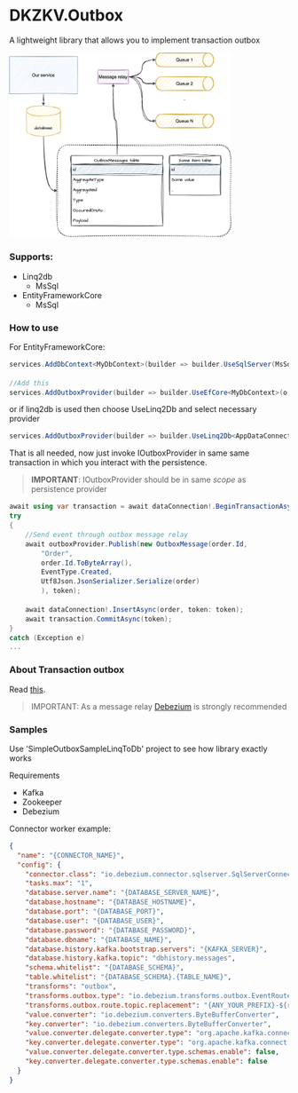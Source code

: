 # DKZKV.Outbox

A lightweight library that allows you to implement transaction outbox

<img src="https://github.com/dkzkv/DKZKV.Outbox/blob/main/assets/outbox-1.png?raw=true" alt="drawing" width="400"/>

### Supports:
+ Linq2db
    + MsSql
+ EntityFrameworkCore
    + MsSql

### How to use
For EntityFrameworkCore:
```csharp
services.AddDbContext<MyDbContext>(builder => builder.UseSqlServer(MsSqlConnectionString));

//Add this
services.AddOutboxProvider(builder => builder.UseEfCore<MyDbContext>(o => o.UseSqlServer()));
```
or if linq2db is used then choose UseLinq2Db and select necessary provider 

```csharp
services.AddOutboxProvider(builder => builder.UseLinq2Db<AppDataConnection>(o => o.UseSqlServer()));```
```
That is all needed, now just invoke IOutboxProvider in same  same transaction in which you interact with the persistence.

> **IMPORTANT**: IOutboxProvider should be in same *scope* as persistence provider

```csharp
await using var transaction = await dataConnection!.BeginTransactionAsync(token);
try
{
    //Send event through outbox message relay
    await outboxProvider.Publish(new OutboxMessage(order.Id,
        "Order",
        order.Id.ToByteArray(),
        EventType.Created,
        Utf8Json.JsonSerializer.Serialize(order)
        ), token);

    await dataConnection!.InsertAsync(order, token: token);      
    await transaction.CommitAsync(token);
}
catch (Exception e)
...     
```

### About Transaction outbox
Read [this](https://microservices.io/patterns/data/transactional-outbox.html).

> IMPORTANT:  As a message relay [Debezium](https://debezium.io/) is strongly recommended

### Samples

Use 'SimpleOutboxSampleLinqToDb' project to see how library exactly works

Requirements
+ Kafka
+ Zookeeper
+ Debezium

Connector worker example:
```json
{
  "name": "{CONNECTOR_NAME}",
  "config": {
    "connector.class": "io.debezium.connector.sqlserver.SqlServerConnector",
    "tasks.max": "1",
    "database.server.name": "{DATABASE_SERVER_NAME}",
    "database.hostname": "{DATABASE_HOSTNAME}",
    "database.port": "{DATABASE_PORT}",
    "database.user": "{DATABASE_USER}",
    "database.password": "{DATABASE_PASSWORD}",
    "database.dbname": "{DATABASE_NAME}",
    "database.history.kafka.bootstrap.servers": "{KAFKA_SERVER}",
    "database.history.kafka.topic": "dbhistory.messages",
    "schema.whitelist": "{DATABASE_SCHEMA}",
    "table.whitelist": "{DATABASE_SCHEMA}.{TABLE_NAME}",
    "transforms": "outbox",
    "transforms.outbox.type": "io.debezium.transforms.outbox.EventRouter",
    "transforms.outbox.route.topic.replacement": "{ANY_YOUR_PREFIX}-${routedByValue}",
    "value.converter": "io.debezium.converters.ByteBufferConverter",
    "key.converter": "io.debezium.converters.ByteBufferConverter",
    "value.converter.delegate.converter.type": "org.apache.kafka.connect.json.JsonConverter",
    "key.converter.delegate.converter.type": "org.apache.kafka.connect.json.JsonConverter",
    "value.converter.delegate.converter.type.schemas.enable": false,
    "key.converter.delegate.converter.type.schemas.enable": false
  }
}
```






